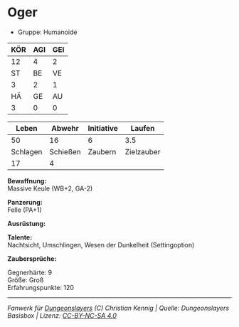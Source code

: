 # Oger  
- Gruppe: Humanoide  

| KÖR | AGI | GEI |  
| --- | --- | --- |  
| 12  | 4   | 2   |
| ST  | BE  | VE  |  
| 3   | 2   | 1   |
| HÄ  | GE  | AU  |  
| 3   | 0   | 0   |


| Leben    | Abwehr   | Initiative | Laufen     |
| -------- | -------- | ---------- | ---------- |
| 50       | 16       | 6          | 3.5        |
| Schlagen | Schießen | Zaubern    | Zielzauber |
| 17       | 4        |            |            |

**Bewaffnung:**  
Massive Keule (WB+2, GA-2)

**Panzerung:**  
Felle (PA+1)

**Ausrüstung:**  


**Talente:**  
Nachtsicht, Umschlingen, Wesen der Dunkelheit (Settingoption)

**Zaubersprüche:**  


Gegnerhärte: 9  
Größe: Groß  
Erfahrungspunkte: 120  



___
*Fanwerk für [Dungeonslayers](https://www.dungeonslayers.net/) (C) Christian Kennig | Quelle: Dungeonslayers Basisbox | Lizenz: [CC-BY-NC-SA 4.0](https://creativecommons.org/licenses/by-nc-sa/4.0/deed.de)*